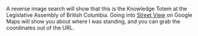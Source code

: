 A reverse image search will show that this is the Knowledge Totem at the Legislative Assembly of British Columbia. Going into [Street View](https://www.google.com/maps/@48.4207113,-123.3707925,3a,75y,161.35h,82.12t/data=!3m7!1e1!3m5!1sa5H0pZsP6SwCcUNu4xs5bg!2e0!6shttps:%2F%2Fstreetviewpixels-pa.googleapis.com%2Fv1%2Fthumbnail%3Fcb_client%3Dmaps_sv.tactile%26w%3D900%26h%3D600%26pitch%3D7.881888850394887%26panoid%3Da5H0pZsP6SwCcUNu4xs5bg%26yaw%3D161.35450580943197!7i13312!8i6656?entry=ttu&g_ep=EgoyMDI1MDMwNC4wIKXMDSoASAFQAw%3D%3D) on Google Maps will show you about where I was standing, and you can grab the coordinates out of the URL.